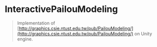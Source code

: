 # InteractivePailouModeling
> Implementation of [http://graphics.csie.ntust.edu.tw/pub/PailouModeling/](http://graphics.csie.ntust.edu.tw/pub/PailouModeling/) on Unity engine.
